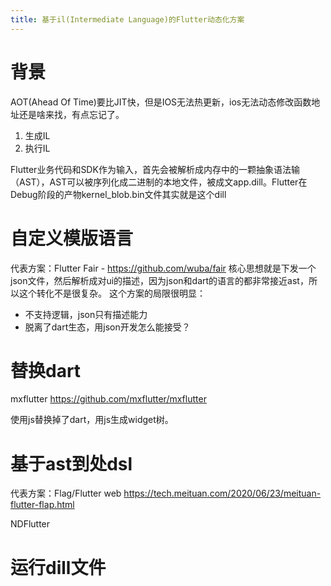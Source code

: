 ```yaml
---
title: 基于il(Intermediate Language)的Flutter动态化方案
---
```

# 背景
AOT(Ahead Of Time)要比JIT快，但是IOS无法热更新，ios无法动态修改函数地址还是啥来找，有点忘记了。
1. 生成IL
2. 执行IL

Flutter业务代码和SDK作为输入，首先会被解析成内存中的一颗抽象语法输（AST），AST可以被序列化成二进制的本地文件，被成文app.dill。Flutter在Debug阶段的产物kernel_blob.bin文件其实就是这个dill

# 自定义模版语言
代表方案：Flutter Fair - https://github.com/wuba/fair
核心思想就是下发一个json文件，然后解析成对ui的描述，因为json和dart的语言的都非常接近ast，所以这个转化不是很复杂。
这个方案的局限很明显：
- 不支持逻辑，json只有描述能力
- 脱离了dart生态，用json开发怎么能接受？

# 替换dart
mxflutter https://github.com/mxflutter/mxflutter

使用js替换掉了dart，用js生成widget树。

# 基于ast到处dsl

代表方案：Flag/Flutter web
https://tech.meituan.com/2020/06/23/meituan-flutter-flap.html

NDFlutter



# 运行dill文件
